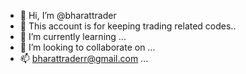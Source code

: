 - 👋 Hi, I’m @bharattrader
- 👀 This account is for keeping trading related codes..
- 🌱 I’m currently learning ...
- 💞️ I’m looking to collaborate on ...
- 📫 bharattraderr@gmail.com ...

<!---
bharattrader/bharattrader is a ✨ special ✨ repository because its `README.md` (this file) appears on your GitHub profile.
You can click the Preview link to take a look at your changes.
--->
